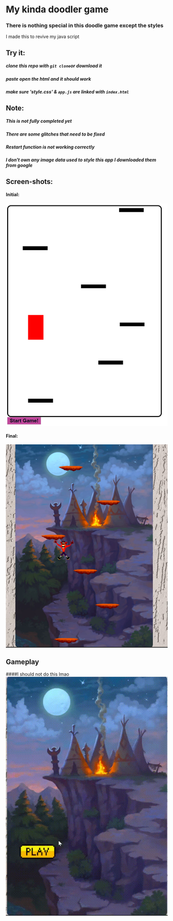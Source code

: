 # My kinda doodler game
### There is nothing special in this doodle game except the styles
I made this to revive my java script

## Try it:

##### clone this repo with `git clone`or download it
##### paste open the html and it should work 
##### make sure 'style.css' & `app.js` are linked with `index.html`

## Note:
##### This is not fully completed yet
##### There are some glitches that need to be fixed
##### Restart function is not working correctly
##### I don't own any image data used to style this app I downloaded them from google


## Screen-shots:

#### Initial:

![Initial-1](/asset/appssI1.png)

#### Final:
![Final-1](/asset/appssF1.png)

## Gameplay 
####I should not do this lmao 
  ![Gameplay](/asset/Gameplay.gif)
